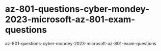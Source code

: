# az-801-questions-cyber-mondey-2023-microsoft-az-801-exam-questions
az-801-questions-cyber-mondey-2023-microsoft-az-801-exam-questions
